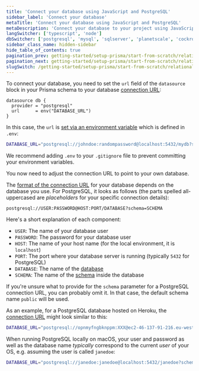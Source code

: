 ```yaml
---
title: 'Connect your database using JavaScript and PostgreSQL'
sidebar_label: 'Connect your database'
metaTitle: 'Connect your database using JavaScript and PostgreSQL'
metaDescription: 'Connect your database to your project using JavaScript and PostgreSQL'
langSwitcher: ['typescript', 'node']
dbSwitcher: ['postgresql', 'mysql', 'sqlserver', 'planetscale', 'cockroachdb']
sidebar_class_name: hidden-sidebar
hide_table_of_contents: true
pagination_prev: getting-started/setup-prisma/start-from-scratch/relational-databases-node-postgresql
pagination_next: getting-started/setup-prisma/start-from-scratch/relational-databases/using-prisma-migrate-node-postgresql
slugSwitch: /getting-started/setup-prisma/start-from-scratch/relational-databases/connect-your-database-
---
```


To connect your database, you need to set the `url` field of the `datasource` block in your Prisma schema to your database [connection URL](/orm/reference/connection-urls):

```prisma file=prisma/schema.prisma showLineNumbers
datasource db {
  provider = "postgresql"
  url      = env("DATABASE_URL")
}
```

In this case, the `url` is [set via an environment variable](/orm/more/development-environment/environment-variables) which is defined in `.env`:

```bash file=.env
DATABASE_URL="postgresql://johndoe:randompassword@localhost:5432/mydb?schema=public"
```

<!-- Admonition -->

We recommend adding `.env` to your `.gitignore` file to prevent committing your environment variables.

You now need to adjust the connection URL to point to your own database.

The [format of the connection URL](/orm/reference/connection-urls) for your database depends on the database you use. For PostgreSQL, it looks as follows (the parts spelled all-uppercased are _placeholders_ for your specific connection details):

```no-lines
postgresql://USER:PASSWORD@HOST:PORT/DATABASE?schema=SCHEMA
```

Here's a short explanation of each component:

- `USER`: The name of your database user
- `PASSWORD`: The password for your database user
- `HOST`: The name of your host name (for the local environment, it is `localhost`)
- `PORT`: The port where your database server is running (typically `5432` for PostgreSQL)
- `DATABASE`: The name of the [database](https://www.postgresql.org/docs/12/manage-ag-overview.html)
- `SCHEMA`: The name of the [schema](https://www.postgresql.org/docs/12/ddl-schemas.html) inside the database

If you're unsure what to provide for the `schema` parameter for a PostgreSQL connection URL, you can probably omit it. In that case, the default schema name `public` will be used.

As an example, for a PostgreSQL database hosted on Heroku, the [connection URL](/orm/reference/connection-urls) might look similar to this:

```bash file=.env
DATABASE_URL="postgresql://opnmyfngbknppm:XXX@ec2-46-137-91-216.eu-west-1.compute.amazonaws.com:5432/d50rgmkqi2ipus?schema=hello-prisma"
```

When running PostgreSQL locally on macOS, your user and password as well as the database name _typically_ correspond to the current _user_ of your OS, e.g. assuming the user is called `janedoe`:

```bash file=.env
DATABASE_URL="postgresql://janedoe:janedoe@localhost:5432/janedoe?schema=hello-prisma"
```
